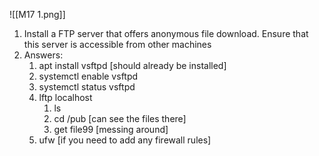 ![[M17 1.png]]

1. Install a FTP server that offers anonymous file download.  Ensure that this server is accessible from other machines
2. Answers:
	1. apt install vsftpd [should already be installed]
	2. systemctl enable vsftpd
	3. systemctl status vsftpd
	4. lftp localhost
		1. ls 
		2. cd /pub [can see the files there]
		3. get file99 [messing around]
	5. ufw [if you need to add any firewall rules]